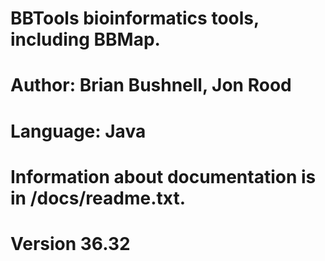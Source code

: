 # BBTools bioinformatics tools, including BBMap.
# Author: Brian Bushnell, Jon Rood
# Language: Java
# Information about documentation is in /docs/readme.txt.
# Version 36.32
